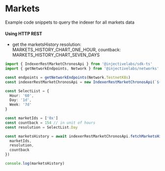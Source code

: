 # Markets

Example code snippets to query the indexer for all markets data

#### Using HTTP REST

* get the marketsHistory resolution: MARKETS\_HISTORY\_CHART\_ONE\_HOUR, countback: MARKETS\_HISTORY\_CHART\_SEVEN\_DAYS

```ts
import { IndexerRestMarketChronosApi } from '@injectivelabs/sdk-ts'
import { getNetworkEndpoints, Network } from '@injectivelabs/networks'

const endpoints = getNetworkEndpoints(Network.TestnetK8s)
const indexerRestMarketChronosApi = new IndexerRestMarketChronosApi(`${endpoints.chronos}/api/chronos/v1/market`)

const SelectList = {
  Hour: '60',
  Day: '1d',
  Week: '7d'
}

const marketIds = ['0x']
const countback = 154 // in unit of hours
const resolution = SelectList.Day

const marketsHistory = await indexerRestMarketChronosApi.fetchMarketsHistory({
  marketIds,
  resolution,
  countback
})

console.log(marketsHistory)
```
